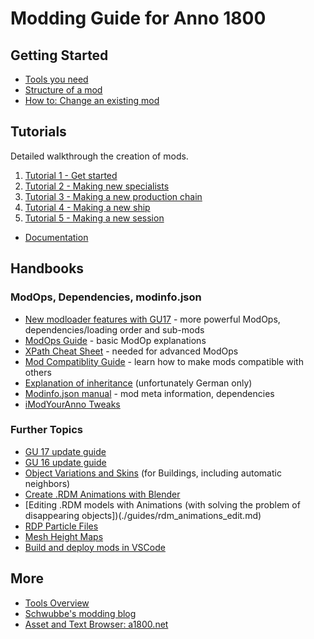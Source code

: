 # Modding Guide for Anno 1800

## Getting Started

- [Tools you need](./getting-started/tools-you-need.md)
- [Structure of a mod](./getting-started/structure-of-a-mod.md)
- [How to: Change an existing mod](./getting-started/change-existing-mod.md)

## Tutorials

Detailed walkthrough the creation of mods.

1. [Tutorial 1 - Get started](./hier0nimus-tutorials/01-my-first-mod/readme.md)
2. [Tutorial 2 - Making new specialists](./hier0nimus-tutorials/02-making-new-specialists/readme.md)
3. [Tutorial 3 - Making a new production chain](./hier0nimus-tutorials/03-making-new-production-chain/readme.md)
4. [Tutorial 4 - Making a new ship](./hier0nimus-tutorials/04-making-new-ship/readme.md)
5. [Tutorial 5 - Making a new session](./hier0nimus-tutorials/05-making-a-new-session//readme.md)
- [Documentation](./hier0nimus-tutorials/00-documentation/readme.md)

## Handbooks

### ModOps, Dependencies, modinfo.json

- [New modloader features with GU17](https://github.com/jakobharder/anno1800-mod-loader/blob/main/doc/modloader10.md#modloader-10-changes) - more powerful ModOps, dependencies/loading order and sub-mods
- [ModOps Guide](https://github.com/jakobharder/anno1800-mod-loader/blob/main/doc/modop-guide.md#modop-guide) - basic ModOp explanations
- [XPath Cheat Sheet](https://devhints.io/xpath) - needed for advanced ModOps
- [Mod Compatiblity Guide](./guides/mod-compatibility.md) - learn how to make mods compatible with others
- [Explanation of inheritance](https://maug-projekt.com/forum/index.php?thread/715-vererbung-von-vectorelements/) (unfortunately German only)
- [Modinfo.json manual](https://github.com/anno-mods/Modinfo) - mod meta information, dependencies
- [iModYourAnno Tweaks](https://github.com/anno-mods/iModYourAnno/wiki/Setting-up-your-Mod-for-tweaking)

### Further Topics

- [GU 17 update guide](./guides/gu17-update-guide.md)
- [GU 16 update guide](./guides/gu16-update-guide.md)
- [Object Variations and Skins](./guides/variations.md) (for Buildings, including automatic neighbors)
- [Create .RDM Animations with Blender](./guides/rdm_animations.md)
- [Editing .RDM models with Animations (with solving the problem of disappearing objects])(./guides/rdm_animations_edit.md)
- [RDP Particle Files](./guides/particles.md)
- [Mesh Height Maps](./guides/Mesh-Height-Maps.md) 
- [Build and deploy mods in VSCode](https://github.com/anno-mods/vscode-anno-modding-tools/blob/main/doc/annomod.md)

## More

- [Tools Overview](./getting-started/tools-you-need.md#anno-tools-overview)
- [Schwubbe's modding blog](https://schwubbe.de/modding_blog.php)
- [Asset and Text Browser: a1800.net](https://a1800.net/)
